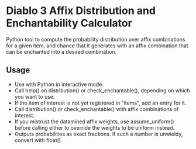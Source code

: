 # Diablo 3 Affix Distribution and Enchantability Calculator

Python tool to compute the probability distribution over affix combinations for a given item, and chance that it generates with an affix combination that can be enchanted into a desired combination.

## Usage
- Use with Python in interactive mode.
- Call help() on distribution() or check_enchantable(), depending on which you want to use.
- If the item of interest is not yet registered in "items", add an entry for it.
- Call distribution() or check_enchantable() with affix combinations of interest.
- If you mistrust the datamined affix weights, use assume_uniform() before calling either to override the weights to be uniform instead.
- Outputs probabilities as exact fractions. If such a number is unwieldy, convert with float().
